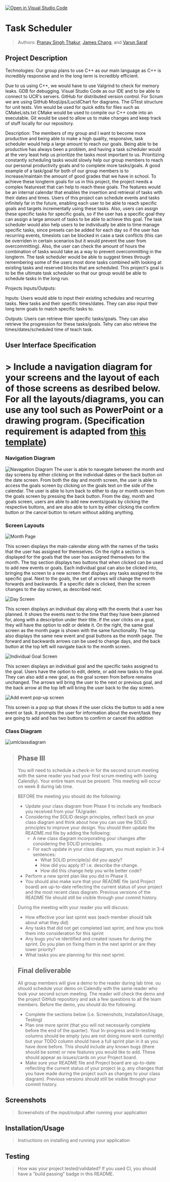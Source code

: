 [![Open in Visual Studio Code](https://classroom.github.com/assets/open-in-vscode-718a45dd9cf7e7f842a935f5ebbe5719a5e09af4491e668f4dbf3b35d5cca122.svg)](https://classroom.github.com/online_ide?assignment_repo_id=10966041&assignment_repo_type=AssignmentRepo)
# Task Scheduler
 
> Authors: [Pranay Singh Thakur](https://github.com/pranay5432), [James Chang](https://github.com/JamesChang039), and [Varun Saraf](https://github.com/varun1724)

## Project Description
Technologies:
 Our group plans to use C++ as our main language as C++ is incredibly responsive and in the long term is incredibly efficient. 
 
Due to us using C++, we would have to use Valgrind to check for memory leaks.
GDB for debugging. 
Visual Studio Code as our IDE and to be able to connect to UCR's servers.
GitHub for distributed version control. 
For Scrum we are using GitHub MoqUps/LucidChart for diagrams. 
The GTest structure for unit tests. 
Vim would be used for quick edits for files such as CMakeLists.txt
CMake would be used to compile our C++ code into an executable.
Git would be used to allow us to make changes and keep track of stuff locally for our repository.

Description:
The members of my group and I want to become more productive and being able to make a high quality, responsive, task scheduler would help a large amount to reach our goals. Being able to be productive has always been a problem, and having a task scheduler would at the very least help us prioritize the tasks most important to us. Prioritizing constantly scheduling tasks would slowly help our group members to reach our personal productivity goals and to complete more tasks/goals. A good example of a task/goal for both of our group members is to increase/maintain the amount of good grades that we have in school. To achieve these longterm goals for us in this project, the project needs a complex featureset that can help to reach these goals. The features would be an internal calendar that enables the insertion and retrieval of tasks with their dates and times. Users of this project can schedule events and tasks infinitely far in the future, enabling each user to be able to reach specific goals and targets incrementally using these tasks. Also, users can assign these specific tasks for specific goals, so if the user has a specific goal they can assign a large amount of tasks to be able to achieve this goal. The task scheduler would also help users to be individually be able to time manage specific tasks, since presets can be added for each day so if the user has recurring events, timeslots can be blocked in case a task conflicts (this can be overriden in certain scenarios but it would prevent the user from overcommitting). Also, the user can check the amount of hours the combination of tasks would take as a way to prevent overcommitting in the longterm. The task scheduler would be able to suggest times through remembering some of the users most done tasks combined with looking at existing tasks and reserved blocks that are scheduled. This project's goal is to be the ultimate task scheduler so that our group would be able to schedule tasks in the long run.

Projects Inputs/Outputs:

Inputs:
Users would able to input their existing schedules and recurring tasks. New tasks and their specific times/dates. They can also input their long term goals to match specific tasks to.

Outputs:
Users can retrieve thier specific tasks/goals. They can also retrieve the progression for these tasks/goals. Tehy can also retrieve the times/dates/scheduled time of teach task.
## User Interface Specification

# > Include a navigation diagram for your screens and the layout of each of those screens as desribed below. For all the layouts/diagrams, you can use any tool such as PowerPoint or a drawing program. (Specification requirement is adapted from [this template](https://redirect.cs.umbc.edu/~mgrass2/cmsc345/Template_UI.doc))

### Navigation Diagram
![Navagation Diagram](https://user-images.githubusercontent.com/111487418/236964289-99dc8ef3-c7df-4871-867f-4f7e66d85874.png) The user is able to navegate between the month and day screens by either clicking on the individual dates or the back button on the date screen. From both the day and month screen, the user is able to access the goals screen by clicking on the goals text on the side of the calendar. The user is able to turn back to either to day or month screen from the goals screen by pressing the back button. From the day, month and goals screen, users are able to add new events/goals by clicking the respective buttons, and are also able to turn by either clicking the confirm button or the cancel button to return without adding anything.


### Screen Layouts
![Month Page](https://user-images.githubusercontent.com/112217896/236991391-739dc74a-b681-4a29-877e-2057d6b0f418.jpg)

This screen displays the main calendar along with the names of the tasks that the user has assigned for themselves. On the right a section is displayed for the goals that the user has assigned themselves for the month. The top section displays two buttons that when clicked can be used to add new events or goals. Each individual goal can also be clicked into, bringing the screen to a new screen that displays any tasks assigned to the specific goal. Next to the goals, the set of arrows will change the month forwards and backwards. If a specific date is clicked, then the screen changes to the day screen, as described next.

![Day Screen](https://user-images.githubusercontent.com/112217896/236991446-8e49cd81-a10c-4bb7-8af1-b619bf2ad6fe.jpg)

This screen displays an individual day along with the events that a user has planned. It shows the events next to the time that they have been planned for, along with a description under their title. If the user clicks on a goal, they will have the option to edit or delete it. On the right, the same goal screen as the month page is shown with the same functionality. The top also displays the same new event and goal buttons as the month page. The forward and backwards arrows can be used to change days, and the back button at the top left will navigate back to the month screen.

![Individual Goal Screen](https://user-images.githubusercontent.com/112217896/236991431-1f34215f-4452-400a-9179-ca79f2414ac4.jpg)

This screen displays an individual goal and the specific tasks assigned to the goal. Users have the option to edit, delete, or add new tasks to the goal. They can also add a new goal, as the goal screen from before remains unchanged. The arrows will bring the user to the next or previous goal, and the back arrow at the top left will bring the user back to the day screen. 

![Add event pop-up screen](https://user-images.githubusercontent.com/112217896/236991470-292dfc35-43b3-4646-9fb4-fb0a8b636b11.jpg)

This screen is a pop up that shows if the user clicks the button to add a new event or task. It prompts the user for information about the event/task they are going to add and has two buttons to confirm or cancel this addition


### Class Diagram

![umlclassdiagram](https://user-images.githubusercontent.com/103800231/236993307-6cf53752-905b-4580-b8d6-6b1def90e44c.png)
 > ## Phase III
 > You will need to schedule a check-in for the second scrum meeting with the same reader you had your first scrum meeting with (using Calendly). Your entire team must be present. This meeting will occur on week 8 during lab time.
 
 > BEFORE the meeting you should do the following:
 > * Update your class diagram from Phase II to include any feedback you received from your TA/grader.
 > * Considering the SOLID design principles, reflect back on your class diagram and think about how you can use the SOLID principles to improve your design. You should then update the README.md file by adding the following:
 >   * A new class diagram incorporating your changes after considering the SOLID principles.
 >   * For each update in your class diagram, you must explain in 3-4 sentences:
 >     * What SOLID principle(s) did you apply?
 >     * How did you apply it? i.e. describe the change.
 >     * How did this change help you write better code?
 > * Perform a new sprint plan like you did in Phase II.
 > * You should also make sure that your README file (and Project board) are up-to-date reflecting the current status of your project and the most recent class diagram. Previous versions of the README file should still be visible through your commit history.
 
> During the meeting with your reader you will discuss: 
 > * How effective your last sprint was (each member should talk about what they did)
 > * Any tasks that did not get completed last sprint, and how you took them into consideration for this sprint
 > * Any bugs you've identified and created issues for during the sprint. Do you plan on fixing them in the next sprint or are they lower priority?
 > * What tasks you are planning for this next sprint.

 
 > ## Final deliverable
 > All group members will give a demo to the reader during lab time. ou should schedule your demo on Calendly with the same reader who took your second scrum meeting. The reader will check the demo and the project GitHub repository and ask a few questions to all the team members. 
 > Before the demo, you should do the following:
 > * Complete the sections below (i.e. Screenshots, Installation/Usage, Testing)
 > * Plan one more sprint (that you will not necessarily complete before the end of the quarter). Your In-progress and In-testing columns should be empty (you are not doing more work currently) but your TODO column should have a full sprint plan in it as you have done before. This should include any known bugs (there should be some) or new features you would like to add. These should appear as issues/cards on your Project board.
 > * Make sure your README file and Project board are up-to-date reflecting the current status of your project (e.g. any changes that you have made during the project such as changes to your class diagram). Previous versions should still be visible through your commit history. 
 
 ## Screenshots
 > Screenshots of the input/output after running your application
 ## Installation/Usage
 > Instructions on installing and running your application
 ## Testing
 > How was your project tested/validated? If you used CI, you should have a "build passing" badge in this README.
 
